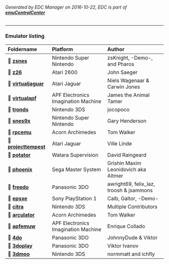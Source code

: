 ###### Generated by EDC Manager on 2016-10-22, EDC is part of [**emuControlCenter**](https://github.com/PhoenixInteractiveNL/emuControlCenter/wiki)
***
### Emulator listing

| Foldername | Platform      | Author     |
|:-----------|:--------------|:-----------|
| :file_folder: [**zsnes**](https://github.com/PhoenixInteractiveNL/edc-masterhook/tree/master/downloadhooks/zsnes#menu) | Nintendo Super Nintendo | zsKnight, -Demo-, and Pharos |
| :file_folder: [**z26**](https://github.com/PhoenixInteractiveNL/edc-masterhook/tree/master/downloadhooks/z26#menu) | Atari 2600 | John Saeger |
| :file_folder: [**virtualjaguar**](https://github.com/PhoenixInteractiveNL/edc-masterhook/tree/master/downloadhooks/virtualjaguar#menu) | Atari Jaguar | Niels Wagenaar & Carwin Jones |
| :file_folder: [**virtualapf**](https://github.com/PhoenixInteractiveNL/edc-masterhook/tree/master/downloadhooks/virtualapf#menu) | APF Electronics Imagination Machine | James the Animal Tamer |
| :file_folder: [**tronds**](https://github.com/PhoenixInteractiveNL/edc-masterhook/tree/master/downloadhooks/tronds#menu) | Nintendo 3DS | jocopoco |
| :file_folder: [**snes9x**](https://github.com/PhoenixInteractiveNL/edc-masterhook/tree/master/downloadhooks/snes9x#menu) | Nintendo Super Nintendo | Gary Henderson |
| :file_folder: [**rpcemu**](https://github.com/PhoenixInteractiveNL/edc-masterhook/tree/master/downloadhooks/rpcemu#menu) | Acorn Archimedes | Tom Walker |
| :file_folder: [**projecttempest**](https://github.com/PhoenixInteractiveNL/edc-masterhook/tree/master/downloadhooks/projecttempest#menu) | Atari Jaguar | Ville Linde |
| :file_folder: [**potator**](https://github.com/PhoenixInteractiveNL/edc-masterhook/tree/master/downloadhooks/potator#menu) | Watara Supervision | David Raingeard |
| :file_folder: [**phoenix**](https://github.com/PhoenixInteractiveNL/edc-masterhook/tree/master/downloadhooks/phoenix#menu) | Sega Master System | Grishin Maxim Leonidovich aka Altmer |
| :file_folder: [**freedo**](https://github.com/PhoenixInteractiveNL/edc-masterhook/tree/master/downloadhooks/freedo#menu) | Panasonic 3DO | awright69, felix_laz, troosh & jsammons |
| :file_folder: [**epsxe**](https://github.com/PhoenixInteractiveNL/edc-masterhook/tree/master/downloadhooks/epsxe#menu) | Sony PlayStation 1 | Calb, Galtor, -Demo- |
| :file_folder: [**citra**](https://github.com/PhoenixInteractiveNL/edc-masterhook/tree/master/downloadhooks/citra#menu) | Nintendo 3DS | Multiple Contributors |
| :file_folder: [**arculator**](https://github.com/PhoenixInteractiveNL/edc-masterhook/tree/master/downloadhooks/arculator#menu) | Acorn Archimedes | Tom Walker |
| :file_folder: [**apfemuw**](https://github.com/PhoenixInteractiveNL/edc-masterhook/tree/master/downloadhooks/apfemuw#menu) | APF Electronics Imagination Machine | Enrique Collado |
| :file_folder: [**4do**](https://github.com/PhoenixInteractiveNL/edc-masterhook/tree/master/downloadhooks/4do#menu) | Panasonic 3DO | JohnnyDude & Viktor |
| :file_folder: [**3doplay**](https://github.com/PhoenixInteractiveNL/edc-masterhook/tree/master/downloadhooks/3doplay#menu) | Panasonic 3DO | Viktor Ivanov |
| :file_folder: [**3dmoo**](https://github.com/PhoenixInteractiveNL/edc-masterhook/tree/master/downloadhooks/3dmoo#menu) | Nintendo 3DS | normmatt and ichfly |
